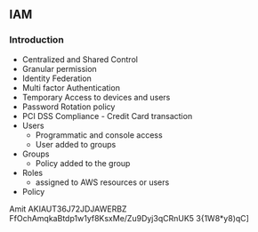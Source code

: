 

## IAM

### Introduction

 - Centralized and Shared Control
 - Granular permission
 - Identity Federation
 - Multi factor Authentication
 - Temporary Access to devices and users
 - Password Rotation policy
 - PCI DSS Compliance - Credit Card transaction
 - Users
	 - Programmatic and console access
	 - User added to groups
 -  Groups
	- Policy added to the group
- Roles
	 - assigned to AWS resources or users
 - Policy

Amit
AKIAUT36J72JDJAWERBZ
 FfOchAmqkaBtdp1w1yf8KsxMe/Zu9Dyj3qCRnUK5
3{1W8*y8)qC]
<!--stackedit_data:
eyJoaXN0b3J5IjpbLTQ1Mzc1NzM0NiwxMTcyODk5NjQ1XX0=
-->